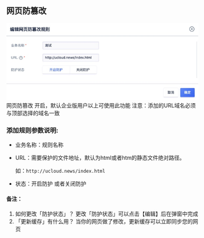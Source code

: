 

## 网页防篡改

![](../images/15904861311721.jpg)
网页防篡改 开启，默认企业版用户以上可使用此功能 注意：添加的URL域名必须与顶部选择的域名一致

### 添加规则参数说明:

  - 业务名称：规则名称
  - URL：需要保护的文件地址，默认为html或者htm的静态文件绝对路径。

    如：``http://ucloud.news/index.html``

  - 状态：开启防护 或者关闭防护

#### 备注：

1. 如何更改「防护状态」？
更改「防护状态」可以点击【编辑】后在弹窗中完成
2. 「更新缓存」有什么用？
当你的网页做了修改，更新缓存可以立即同步您的网页


